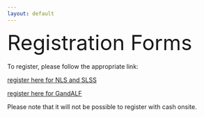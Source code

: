 ```yaml
---
layout: default
---
```


<font size="10"> Registration Forms </font>  
<br />
To register, please follow the appropriate link: 

[register here for NLS and SLSS](https://fienta.com/twelfth-scandinavian-logic-symposium-slss-2024)

[register here for GandALF](https://fienta.com/gandalf024)


Please note that it will not be possible to register with cash onsite.